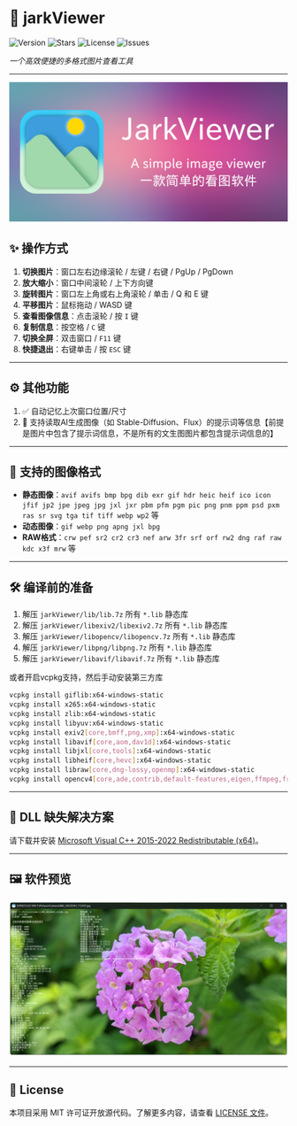 # 🌟 jarkViewer 

![Version](https://img.shields.io/github/v/release/jark006/jarkViewer) ![Stars](https://img.shields.io/github/stars/jark006/jarkViewer) ![License](https://img.shields.io/github/license/jark006/jarkViewer) ![Issues](https://img.shields.io/github/issues/jark006/jarkViewer)

*一个高效便捷的多格式图片查看工具*

---

![Preview](SocialPreview.png)

## ✨ 操作方式

1. **切换图片**：窗口左右边缘滚轮 / 左键 / 右键 / PgUp / PgDown  
1. **放大缩小**：窗口中间滚轮 / 上下方向键  
1. **旋转图片**：窗口左上角或右上角滚轮 / 单击 / Q 和 E 键  
1. **平移图片**：鼠标拖动 / WASD 键  
1. **查看图像信息**：点击滚轮 / 按 `I` 键  
1. **复制信息**：按空格 / `C` 键  
1. **切换全屏**：双击窗口 / `F11` 键  
1. **快捷退出**：右键单击 / 按 `ESC` 键

---

## ⚙️ 其他功能  

1. ✅ 自动记忆上次窗口位置/尺寸  
2. 📖 支持读取AI生成图像（如 Stable-Diffusion、Flux）的提示词等信息【前提是图片中包含了提示词信息，不是所有的文生图图片都包含提示词信息的】

---

## 📂 支持的图像格式

- **静态图像**：`avif avifs bmp bpg dib exr gif hdr heic heif ico icon jfif jp2 jpe jpeg jpg jxl jxr pbm pfm pgm pic png pnm ppm psd pxm ras sr svg tga tif tiff webp wp2` 等
- **动态图像**：`gif webp png apng jxl bpg`  
- **RAW格式**：`crw pef sr2 cr2 cr3 nef arw 3fr srf orf rw2 dng raf raw kdc x3f mrw` 等  

---

## 🛠️ 编译前的准备

1. 解压 `jarkViewer/lib/lib.7z` 所有 `*.lib` 静态库
2. 解压 `jarkViewer/libexiv2/libexiv2.7z` 所有 `*.lib` 静态库
3. 解压 `jarkViewer/libopencv/libopencv.7z` 所有 `*.lib` 静态库
4. 解压 `jarkViewer/libpng/libpng.7z` 所有 `*.lib` 静态库
5. 解压 `jarkViewer/libavif/libavif.7z` 所有 `*.lib` 静态库

或者开启vcpkg支持，然后手动安装第三方库
```sh
vcpkg install giflib:x64-windows-static
vcpkg install x265:x64-windows-static
vcpkg install zlib:x64-windows-static
vcpkg install libyuv:x64-windows-static
vcpkg install exiv2[core,bmff,png,xmp]:x64-windows-static
vcpkg install libavif[core,aom,dav1d]:x64-windows-static
vcpkg install libjxl[core,tools]:x64-windows-static
vcpkg install libheif[core,hevc]:x64-windows-static
vcpkg install libraw[core,dng-lossy,openmp]:x64-windows-static
vcpkg install opencv4[core,ade,contrib,default-features,eigen,ffmpeg,freetype,gdcm,gstreamer,halide,ipp,jasper,jpeg,lapack,nonfree,openexr,opengl,openjpeg,openmp,openvino,ovis,png,python,qt,quirc,sfm,tbb,tiff,vtk,vulkan,webp,world]:x64-windows-static
```

---

## 🔧 DLL 缺失解决方案

请下载并安装 [Microsoft Visual C++ 2015-2022 Redistributable (x64)](https://aka.ms/vs/17/release/vc_redist.x64.exe)。

---

## 🖼️ 软件预览

![软件截图](preview.png)

---

## 📜 License

本项目采用 MIT 许可证开放源代码。了解更多内容，请查看 [LICENSE 文件](https://github.com/jark006/jarkViewer/blob/main/LICENSE)。
